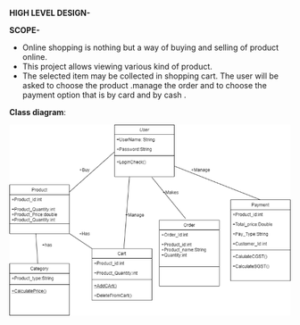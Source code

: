 ﻿**HIGH LEVEL DESIGN-**

**SCOPE-**

- Online shopping is nothing but a way of buying and selling of product online.
- This project allows viewing various kind of product.
- The selected item may be collected in shopping cart. The user will be asked to choose the product .manage the order and to choose the payment option that is by card and by cash .

**Class diagram**:

![](Aspose.Words.02642763-ad62-4f3c-bc1e-2890ed263d53.001.png)


